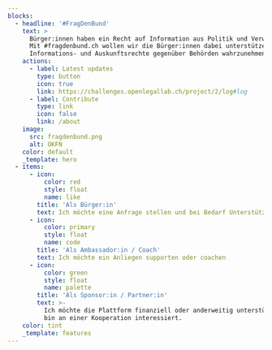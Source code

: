 ```yaml
---
blocks:
  - headline: '#FragDenBund'
    text: >
      Bürger:innen haben ein Recht auf Information aus Politik und Verwaltung.
      Mit #fragdenbund.ch wollen wir die Bürger:innen dabei unterstützen, ihre
      Informations- und Auskunftsrechte gegenüber Behörden wahrzunehmen.
    actions:
      - label: Latest updates
        type: button
        icon: true
        link: https://challenges.openlegallab.ch/project/2/log#log
      - label: Contribute
        type: link
        icon: false
        link: /about
    image:
      src: fragdenbund.png
      alt: OKFN
    color: default
    _template: hero
  - items:
      - icon:
          color: red
          style: float
          name: like
        title: 'Als Bürger:in'
        text: Ich möchte eine Anfrage stellen und bei Bedarf Unterstützung bekommen
      - icon:
          color: primary
          style: float
          name: code
        title: 'Als Ambassador:in / Coach'
        text: Ich möchte ein Anliegen supporten oder coachen
      - icon:
          color: green
          style: float
          name: palette
        title: 'Als Sponsor:in / Partner:in'
        text: >-
          Ich möchte die Plattform finanziell oder anderweitig unterstützen oder
          bin an einer Kooperation interessiert.
    color: tint
    _template: features
---
```

